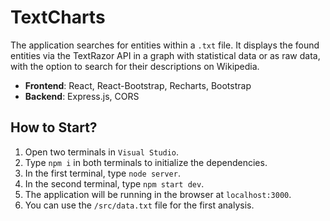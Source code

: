 # TextCharts
The application searches for entities within a `.txt` file. It displays the found entities via the TextRazor API in a graph with statistical data or as raw data, with the option to search for their descriptions on Wikipedia.

- **Frontend**: React, React-Bootstrap, Recharts, Bootstrap
- **Backend**: Express.js, CORS

## How to Start?
1. Open two terminals in `Visual Studio`.
2. Type `npm i` in both terminals to initialize the dependencies.
3. In the first terminal, type `node server`.
4. In the second terminal, type `npm start dev`.
5. The application will be running in the browser at `localhost:3000`.
6. You can use the `/src/data.txt` file for the first analysis.

